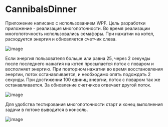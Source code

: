 # CannibalsDinner
Приложение написано с использованием WPF. Цель разработки приложение - реализация многопоточности.
Во время реализации многопоточность использовались семафоры.
При нажатии на котел, расходуется энергия и обновляется счетчик слева.

![image](https://github.com/user-attachments/assets/10ba58d7-9acc-43f5-b675-817ab805ee11)


Если энергия пользователя больше или равна 25, через 2 секунды после последнего нажатия на котел просыпается поток с поваром и восполняет энергию.
При повторном нажатии во время восстановления энергии, поток останавливается, и необходимо опять подождать 2 секунды.
При достижении 100 единиц энергии, поток с поваром так же останавливается.
За обновление счетчиков отвечает другой поток.

![image](https://github.com/user-attachments/assets/1bcd042f-668b-40be-9ed3-2d5c88bb8503)

Для удобства тестирования многопоточности старт и конец выполнения задачи в потоке выводится в консоль.

![image](https://github.com/user-attachments/assets/64997c24-7920-4ab4-9135-8e08d946344c)
